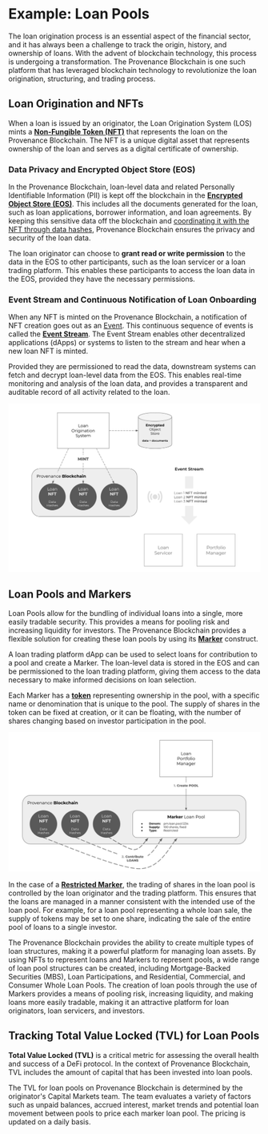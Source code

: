 # Example: Loan Pools

The loan origination process is an essential aspect of the financial sector, and it has always been a challenge to track
the origin, history, and ownership of loans. With the advent of blockchain technology, this process is undergoing a
transformation. The Provenance Blockchain is one such platform that has leveraged blockchain technology to revolutionize
the loan origination, structuring, and trading process.

## Loan Origination and NFTs

When a loan is issued by an originator, the Loan Origination System (LOS) mints a
[**Non-Fungible Token (NFT)**](/docs/learn/asset-lifecycle/assets-overview) that represents the loan on the Provenance
Blockchain. The NFT is a unique digital asset that represents ownership of the loan and serves as a digital certificate
of ownership.

### Data Privacy and Encrypted Object Store (EOS)

In the Provenance Blockchain, loan-level data and related Personally Identifiable Information (PII) is kept off the
blockchain in the [**Encrypted Object Store (EOS)**](/docs/pb/p8e/overview/). This includes all the documents generated
for the loan, such as loan applications, borrower information, and loan agreements. By keeping this sensitive data off
the blockchain and [coordinating it with the NFT through data hashes](/docs/learn/asset-lifecycle/nfts), Provenance
Blockchain ensures the privacy and security of the loan data.

The loan originator can choose to **grant read or write permission** to the data in the EOS to other participants, such
as the loan servicer or a loan trading platform. This enables these participants to access the loan data in the EOS,
provided they have the necessary permissions.

### Event Stream and Continuous Notification of Loan Onboarding

When any NFT is minted on the Provenance Blockchain, a notification of NFT creation goes out as
an [Event](https://docs.cosmos.network/main/core/events). This continuous sequence of events is called the [**Event
Stream**](https://github.com/FigureTechnologies/event-stream). The Event Stream enables other decentralized applications
(dApps) or systems to listen to the stream and hear when a new loan NFT is minted.

Provided they are permissioned to read the data, downstream systems can fetch and decrypt loan-level data from the EOS.
This enables real-time monitoring and analysis of the loan data, and provides a transparent and auditable record of all
activity related to the loan.

![asset lifecycle](/img/learn/asset-lifecycle/loan-lifecycle.png)

## Loan Pools and Markers

Loan Pools allow for the bundling of individual loans into a single, more easily tradable security. This provides a
means for pooling risk and increasing liquidity for investors. The Provenance Blockchain provides a flexible solution
for creating these loan pools by using its [**Marker**](/docs/sdk/marker/) construct.

A loan trading platform dApp can be used to select loans for contribution to a pool and create a Marker. The loan-level
data is stored in the EOS and can be permissioned to the loan trading platform, giving them access to the data necessary
to make informed decisions on loan selection.

Each Marker has a [**token**](/docs/learn/asset-lifecycle/markers) representing ownership in the pool, with a specific
name or denomination that is unique to the pool. The supply of shares in the token can be fixed at creation, or it can
be floating, with the number of shares changing based on investor participation in the pool.

![asset lifecycle](/img/learn/asset-lifecycle/loan-lifecycle-structure.png)

In the case of a [**Restricted
Marker**](https://github.com/provenance-io/provenance/blob/main/x/marker/spec/01_state.md#marker-types), the trading of
shares in the loan pool is controlled by the loan originator and the trading platform. This ensures that the loans are
managed in a manner consistent with the intended use of the loan pool. For example, for a loan pool representing a whole
loan sale, the supply of tokens may be set to one share, indicating the sale of the entire pool of loans to a single
investor.

The Provenance Blockchain provides the ability to create multiple types of loan structures, making it a powerful
platform for managing loan assets. By using NFTs to represent loans and Markers to represent pools, a wide range of loan
pool structures can be created, including Mortgage-Backed Securities (MBS), Loan Participations, and Residential,
Commercial, and Consumer Whole Loan Pools. The creation of loan pools through the use of Markers provides a means of
pooling risk, increasing liquidity, and making loans more easily tradable, making it an attractive platform for loan
originators, loan servicers, and investors.

## Tracking Total Value Locked (TVL) for Loan Pools

**Total Value Locked (TVL)** is a critical metric for assessing the overall health and success of a DeFi protocol. In the
context of Provenance Blockchain, TVL includes the amount of capital that has been invested into loan pools.

The TVL for loan pools on Provenance Blockchain is determined by the originator's Capital Markets team. The team evaluates a
variety of factors such as unpaid balances, accrued interest, market trends and potential loan movement between pools to
price each marker loan pool. The pricing is updated on a daily basis.
